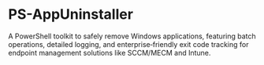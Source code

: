 # PS-AppUninstaller
A PowerShell toolkit to safely remove Windows applications, featuring batch operations, detailed logging, and enterprise‑friendly exit code tracking for endpoint management solutions like SCCM/MECM and Intune.
